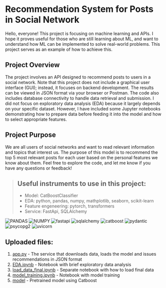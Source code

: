 # Recommendation System for Posts in Social Network

Hello, everyone! This project is focusing on machine learning and APIs. I hope it proves useful for those who are still learning about ML, and want to understand how ML can be implemented to solve real-world problems. This project serves as an example of how to achieve this.

## Project Overview

The project involves an API designed to recommend posts to users in a social network. Note that this project does not include a graphical user interface (GUI); instead, it focuses on backend development. The results can be viewed in JSON format via your browser or Postman. The code also includes database connectivity to handle data retrieval and submission.
I did not focus on exploratory data analysis (EDA) because it largely depends on your specific dataset. However, I have included some Jupyter notebooks demonstrating how to prepare data before feeding it into the model and how to select appropriate features.

## Project Purpose

We are all users of social networks and want to read relevant information and topics that interest us. The purpose of this model is to recommend the top 5 most relevant posts for each user based on the personal features we know about them.
Feel free to explore the code, and let me know if you have any questions or feedback!

> ## Useful instruments to use in this project:
>
> - Model: CatBoostClassifier
> - EDA: python, pandas, numpy, mathplotlib, seaborn, scikit-learn
> - Feature engeneering: pytorch, transformers
> - Service: FastApi, SQLAlchemy

![PANDAS](https://img.shields.io/badge/PANDAS-1.4.2-090909??style=flat-square&logo=PANDAS) ![NUMPY](https://img.shields.io/badge/NUMPY-1.22.4-090909??style=flat-square&logo=NUMPY) ![fastapi](https://img.shields.io/badge/FASTAPI-0.75.1-090909??style=flat-square&logo=fastapi) ![sqlalchemy](https://img.shields.io/badge/SQLALCHEMY-1.4.35-090909??style=flat-square&logo=sqlalchemy) ![catboost](https://img.shields.io/badge/CATBOOST-1.0.6-090909??style=flat-square&logo=catboost) ![pydantic](https://img.shields.io/badge/PYDANTIC-1.9.1-090909??style=flat-square&logo=pydantic) ![psycopg2](https://img.shields.io/badge/PSYCOPG2-2.9.3-090909??style=flat-square&logo=psycopg2) ![uvicorn](https://img.shields.io/badge/UVICORN-0.16.0-090909??style=flat-square&logo=uvicorn)

## Uploaded files:
1. [app.py][df1] - The service that downloads data, loads the model and issues recommendations in JSON format
2. [EDA.ipynb][df2] - Notebook with brief exploratory data analysis
3. [load_data_final.ipynb][df3] - Separate notebook with how to load final data
4. [model_training.ipynb][df4] - Notebook with model training
5. [model][df5] - Pretrained model using Catboost

[df1]: <app.py>
[df2]: <EDA.ipynb>
[df3]: <load_data_final.ipynb>
[df4]: <model_training.ipynb>
[df5]: <model>
